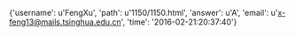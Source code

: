 {'username': u'FengXu', 'path': u'1150/1150.html', 'answer': u'A', 'email': u'x-feng13@mails.tsinghua.edu.cn', 'time': '2016-02-21:20:37:40'}